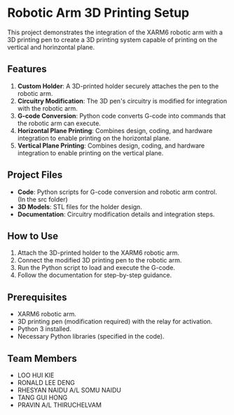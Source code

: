 # Robotic Arm 3D Printing Setup  

This project demonstrates the integration of the XARM6 robotic arm with a 3D printing pen to create a 3D printing system capable of printing on the vertical and horinzontal plane.  

## Features  
1. **Custom Holder**: A 3D-printed holder securely attaches the pen to the robotic arm.  
2. **Circuitry Modification**: The 3D pen's circuitry is modified for integration with the robotic arm.  
3. **G-code Conversion**: Python code converts G-code into commands that the robotic arm can execute.  
4. **Horizontal Plane Printing**: Combines design, coding, and hardware integration to enable printing on the horizontal plane.
4. **Vertical Plane Printing**: Combines design, coding, and hardware integration to enable printing on the vertical plane.  

## Project Files  
- **Code**: Python scripts for G-code conversion and robotic arm control.    
(In the src folder) 
- **3D Models**: STL files for the holder design.  
- **Documentation**: Circuitry modification details and integration steps.  

## How to Use  
1. Attach the 3D-printed holder to the XARM6 robotic arm.  
2. Connect the modified 3D printing pen to the robotic arm.  
3. Run the Python script to load and execute the G-code.  
4. Follow the documentation for step-by-step guidance.  

## Prerequisites  
- XARM6 robotic arm.  
- 3D printing pen (modification required) with the relay for activation.  
- Python 3 installed.  
- Necessary Python libraries (specified in the code).  

## Team Members 
- LOO HUI KIE
- RONALD LEE DENG
- RHESYAN NAIDU A/L SOMU NAIDU
- TANG GUI HONG
- PRAVIN A/L THIRUCHELVAM 

